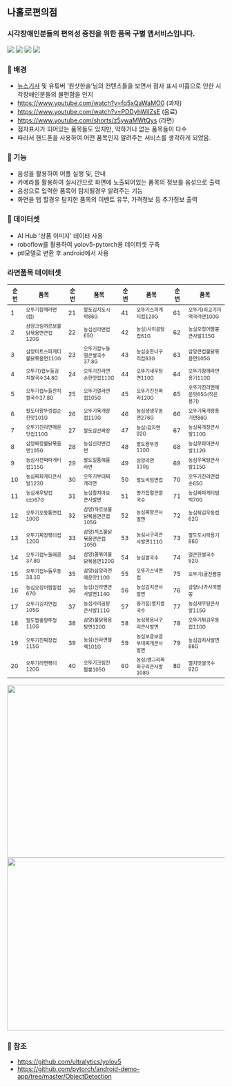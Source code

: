 ## 나홀로편의점
### 시각장애인분들의 편의성 증진을 위한 품목 구별 앱서비스입니다.

<p>
  <img src="https://img.shields.io/badge/Python-0000FF?style=flat-square&logo=python&logoColor=white"/>
  <img src="https://img.shields.io/badge/Android-008000?style=flat-square&logo=android&logoColor=white"/>
  <img src="https://img.shields.io/badge/Pytorch-FF8C00?style=flat-square&logo=pytorch&logoColor=white"/>
  <img src="https://img.shields.io/badge/Yolov5-4682B4?style=flat-square&logo=yolo&logoColor=white"/>
</p>




### 🌱 배경
* [뉴스기사](https://www.fnnews.com/news/202203211831219738) 및 유튜버 ‘원샷한솔’님의 컨텐츠들을 보면서 점자 표시 미흡으로 인한 시각장애인분들의 불편함을 인지
* https://www.youtube.com/watch?v=fq5xQaWaMO0 (과자)
* https://www.youtube.com/watch?v=PDDyhWiIZsE (음료)
* https://www.youtube.com/shorts/z5ywaMWtQys (라면)
* 점자표시가 되어있는 품목들도 있지만, 약하거나 없는 품목들이 다수
* 따라서 핸드폰을 사용하여 어떤 품목인지 알려주는 서비스를 생각하게 되었음.



### 🌱 기능
* 음성을 활용하여 어플 실행 및, 안내
* 카메라를 활용하여 실시간으로 화면에 노출되어있는 품목의 정보를 음성으로 출력
* 음성으로 입력한 품목이 탐지될경우 알려주는 기능 
* 화면을 탭 할경우 탐지한 품목의 이벤트 유무, 가격정보 등 추가정보 출력



### 🌱 데이터셋
* AI Hub '상품 이미지' 데이터 사용
* roboflow를 활용하여 yolov5-pytorch용 데이터셋 구축
* ptl모델로 변환 후 android에서 사용




### 라면품목 데이터셋

|<sub>순번</sub>|<sub>품목</sub>|<sub>순번</sub>|<sub>품목</sub>|<sub>순번</sub>|<sub>품목</sub>|<sub>순번</sub>|<sub>품목</sub>|
|----|----|----|----|----|----|----|----|
|<sub>1</sub>|<sub><sup>오뚜기참깨라면(컵)</sup></sub>|<sub>21</sub>|<sub><sup>팔도김치도시락86G</sup></sub>|<sub>41</sub>|<sub><sup>오뚜기스파게티컵120G</sup></sub>|<sub>61</sub>|<sub><sup>오뚜기)쇠고기미역국라면100G</sup></sub>|
|<sub>2</sub>|<sub><sup>삼양크림까르보불닭볶음면큰컵120G</sup></sub>|<sub>22</sub>|<sub><sup>농심신라면컵65G</sup></sub>|<sub>42</sub>|<sub><sup>농심)사리곰탕컵61G|<sub>62</sub>|<sub><sup>농심오징어짬뽕큰사발115G</sup></sub>|
|<sub>3</sub>|<sub><sup>삼양미트스파게티불닭볶음면110G</sup></sub>|<sub>23</sub>|<sub><sup>오뚜기컵누들얼큰쌀국수37.8G</sup></sub>|<sub>43</sub>|<sub><sup>농심순한너구리컵63G</sub>|<sub>63|<sub><sup>삼양큰컵불닭볶음면105G</sup></sub>|
|<sub>4</sub>|<sub><sup>오뚜기)컵누들김치쌀국수34.8G</sup></sub>|<sub>24</sub>|<sub><sup>오뚜기진라면순한맛컵110G</sup></sub>|<sub>44</sub>|<sub><sup>오뚜기새우탕면110G</sup></sub>|<sub>64</sub>|<sub><sup>오뚜기참깨라면용기110G</sup></sub>|
|<sub>5</sub>|<sub><sup>오뚜기컵누들잔치쌀국수37.8G</sup></sub>|<sub>25</sub>|<sub><sup>오뚜기열라면컵105G</sup></sub>|<sub>45</sub>|<sub><sup>오뚜기진진짜라120G</sup></sub>|<sub>65</sub>|<sub><sup>오뚜기진라면매운맛65G(작은용기)</sup></sub>|
|<sub>6</sub>|<sub><sup>팔도더왕뚜껑컵순한맛101G</sup></sub>|<sub>26</sub>|<sub><sup>오뚜기육개장컵110G</sup></sub>|<sub>46</sub>|<sub><sup>농심생생우동면276G</sup></sub>|<sub>66</sub>|<sub><sup>오뚜기육개장용기면86G</sup></sub>|
|<sub>7</sub>|<sub><sup>오뚜기진라면매운맛컵110G</sup></sub>|<sub>27</sub>|<sub><sup>팔도삼선짜장</sup></sub>|<sub>47</sub>|<sub><sup>농심)감자면92G</sup></sub>|<sub>67</sub>|<sub><sup>농심육개장큰사발110G</sup></sub>|
|<sub>8</sub>|<sub><sup>삼양짜장불닭볶음면105G</sup></sub>|<sub>28</sub>|<sub><sup>농심신라면건면</sup></sub>|<sub>48</sub>|<sub><sup>팔도왕뚜껑110G</sup></sub>|<sub>68</sub>|<sub><sup>농심무파마큰사발112G</sup></sub>|
|<sub>9</sub>|<sub><sup>농심사천짜파게티컵115G</sup></sub>|<sub>29</sub>|<sub><sup>팔도일품해물라면</sup></sub>|<sub>49</sub>|<sub><sup>삼양라면110g</sup></sub>|<sub>69</sub>|<sub><sup>농심우육탕큰사발115G</sup></sub>|
|<sub>10</sub>|<sub><sup>농심짜파게티큰사발123G</sup></sub>|<sub>30</sub>|<sub><sup>오뚜기부대찌개라면</sup></sub>|<sub>50</sub>|<sub><sup>팔도비빔면컵</sup></sub>|<sub>70</sub>|<sub><sup>오뚜기진라면컵순65G</sup></sub>|
|<sub>11</sub>|<sub><sup>농심새우탕컵(소)67G</sup></sub>|<sub>31</sub>|<sub><sup>농심참치마요큰사발면</sup></sub>|<sub>51</sub>|<sub><sup>종가집얼큰쌀국수</sup></sub>|<sub>71</sub>|<sub><sup>농심짜파게티범벅70G</sup></sub>|
|<sub>12</sub>|<sub><sup>오뚜기오동통면컵100G</sup></sub>|<sub>32</sub>|<sub><sup>삼양)까르보불닭볶음면큰컵105G</sup></sub>|<sub>52</sub>|<sub><sup>농심짜왕큰사발면</sup></sub>|<sub>72</sub>|<sub><sup>농심튀김우동컵62G</sup></sub>|
|<sub>13</sub>|<sub><sup>오뚜기짜장볶이컵120G</sup></sub>|<sub>33</sub>|<sub><sup>삼양)치즈불닭볶음면큰컵105G</sup></sub>|<sub>53</sub>|<sub><sup>농심너구리큰사발면111G</sup></sub>|<sub>73</sub>|<sub><sup>팔도도시락용기86G</sup></sub>|
|<sub>14</sub>|<sub><sup>오뚜기컵누들매콤37.8G</sup></sub>|<sub>34</sub>|<sub><sup>삼양)쫄볶이불닭볶음면120G</sup></sub>|<sub>54</sub>|<sub><sup>농심쌀국수</sup></sub>|<sub>74</sub>|<sub><sup>얼큰한쌀국수92G</sup></sub>|
|<sub>15</sub>|<sub><sup>오뚜기컵누들우동38.1G</sup></sub>|<sub>35</sub>|<sub><sup>삼양)삼양라면매운맛110G</sup></sub>|<sub>55</sub>|<sub><sup>오뚜기스낵면컵</sup></sub>|<sub>75</sub>|<sub><sup>오뚜기)굴진짬뽕</sup></sub>|
|<sub>16</sub>|<sub><sup>농심오징어짬뽕컵67G</sup></sub>|<sub>36</sub>|<sub><sup>농심)신라면큰사발면114G</sup></sub>|<sub>56</sub>|<sub><sup>농심김치큰사발면</sup></sub>|<sub>76</sub>|<sub><sup>삼양)나가사끼짬뽕</sup></sub>|
|<sub>17</sub>|<sub><sup>오뚜기김치면컵105G</sup></sub>|<sub>37</sub>|<sub><sup>농심사리곰탕큰사발111G</sup></sub>|<sub>57</sub>|<sub><sup>종가집)멸치쌀국수</sup></sub>|<sub>77</sub>|<sub><sup>농심새우탕큰사발115G</sup></sub>|
|<sub>18</sub>|<sub><sup>팔도짬뽕왕뚜껑110G</sup></sub>|<sub>38</sub>|<sub><sup>삼양)불닭볶음탕면120G</sup></sub>|<sub>58</sub>|<sub><sup>농심볶음너구리큰사발면</sup></sub>|<sub>78</sub>|<sub><sup>오뚜기튀김우동컵110G</sup></sub>|
|<sub>19</sub>|<sub><sup>오뚜기진짜장컵115G</sup></sub>|<sub>39</sub>|<sub><sup>농심)신라면블랙101G</sup></sub>|<sub>59</sub>|<sub><sup>농심보글보글부대찌개큰사발면</sup></sub>|<sub>79</sub>|<sub><sup>농심김치사발면86G</sup></sub>|
|<sub>20</sub>|<sub><sup>오뚜기라면볶이120G</sup></sub>|<sub>40</sub>|<sub><sup>오뚜기크림진짬뽕105G</sup></sub>|<sub>60</sub>|<sub><sup>농심)앵그리짜파구리큰사발108G</sup></sub>|<sub>80</sub>|<sub><sup>멸치맛쌀국수92G</sup></sub>|

<img src="https://user-images.githubusercontent.com/101173462/189529335-e0d640fe-a82a-4832-a9d4-49555d667882.png" width="800" height="400"/>
<img src="https://user-images.githubusercontent.com/101173462/189529553-9c7dd6ec-09d9-435a-a5bf-f89feef64126.jpg" width="800" height="400"/>



### 🌱 참조
* https://github.com/ultralytics/yolov5
* https://github.com/pytorch/android-demo-app/tree/master/ObjectDetection


